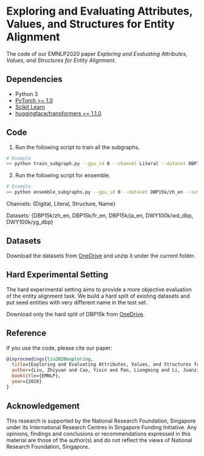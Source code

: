 # Exploring and Evaluating Attributes, Values, and Structures for Entity Alignment

The code of our EMNLP2020 paper *Exploring and Evaluating Attributes, Values, and Structures for Entity Alignment*.

## Dependencies

* Python 3
* [PyTorch >= 1.0](https://pytorch.org/get-started/locally/)
* [Scikit Learn](https://scikit-learn.org/stable/)
* [huggingface/transformers == 1.1.0](https://github.com/huggingface/transformers)

## Code

1. Run the following script to train all the subgraphs.

```bash
# Example
>> python train_subgraph.py --gpu_id 0 --channel Literal --dataset DBP15k/zh_en --load_hard_split [or not]
```

2. Run the following script for ensemble.

```bash
# Example
>> python ensemble_subgraphs.py --gpu_id 0 --dataset DBP15k/zh_en --svm [or not] --load_hard_split [or not]
```

Channels: {Digital, Literal, Structure, Name}

Datasets: {DBP15k/zh_en, DBP15k/fr_en, DBP15k/ja_en, DWY100k/wd_dbp, DWY100k/yg_dbp}

## Datasets

Download the datasets from [OneDrive](https://1drv.ms/u/s!AuQRz5abAH5T2jDOmiMlkqFP8s0Z?e=V6wNWS) and unzip it under the current folder.

## Hard Experimental Setting

The hard experimental setting aims to provide a more objective evaluation of the entity alignment task. We build a hard split of existing datasets and put seed entities with very different name in the test set.

Download only the hard split of DBP15k from [OneDrive](https://1drv.ms/u/s!AuQRz5abAH5T3EWhCpZrw24jTOrm?e=ufjzfW).

## Reference

If you use the code, please cite our paper:

```bib
@inproceedings{liu2020exploring,
  title={Exploring and Evaluating Attributes, Values, and Structures for Entity Alignment},
  author={Liu, Zhiyuan and Cao, Yixin and Pan, Liangming and Li, Juanzi and Liu, Zhiyuan and Chua, Tat-Seng},
  booktitle={EMNLP},
  year={2020}
}
```

## Acknowledgement
This research is supported by the National Research Foundation, Singapore under its International Research Centres in Singapore Funding Initiative. Any opinions, findings and conclusions or recommendations expressed in this material are those of the author(s) and do not reflect the views of National Research Foundation, Singapore.
